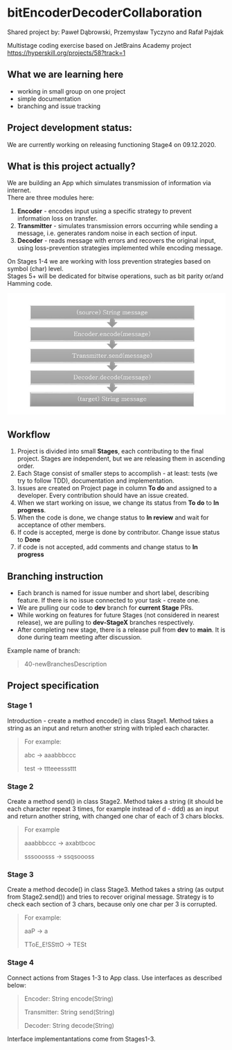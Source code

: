 # bitEncoderDecoderCollaboration 
Shared project by: Paweł Dąbrowski, Przemysław Tyczyno and Rafał Pajdak

Multistage coding exercise based on JetBrains Academy project https://hyperskill.org/projects/58?track=1

## What we are learning here
<ul>
<li>working in small group on one project</li>
<li>simple documentation</li>
<li>branching and issue tracking</li>
</ul>

## Project development status:
We are currently working on releasing functioning Stage4 on 09.12.2020.

## What is this project actually?
We are building an App which simulates transmission of information via internet.</br> 
There are three modules here:
<ol>
<li><strong>Encoder</strong> - encodes input using a specific strategy to prevent information loss on transfer.</li>
<li><strong>Transmitter</strong> - simulates transmission errors occurring while sending a message, i.e. generates random noise in each section of input.</li>
<li><strong>Decoder</strong> - reads message with errors and recovers the original input, using loss-prevention strategies implemented while encoding message.</li></ol>
<p>On Stages 1-4 we are working with loss prevention strategies based on symbol (char) level.<br/>Stages 5+ will be dedicated for bitwise operations, such as bit parity or/and Hamming code.</p>

 ![App schema](images/bitEncoderSchemat.jpg)

## Workflow
<ol>
<li>Project is divided into small <strong>Stages</strong>, each contributing to the final project. Stages are independent, but we are releasing them in ascending order.</li>
<li>Each Stage consist of smaller steps to accomplish - at least: tests (we try to follow TDD), documentation and implementation.</li>
<li>Issues are created on Project page in column <strong>To do</strong> and assigned to a developer. Every contribution should have an issue created.</li>
<li>When we start working on issue, we change its status from <strong>To do</strong> to <strong>In progress</strong>.</li>
<li>When the code is done, we change status to <strong>In review</strong> and wait for acceptance of other members.</li>
<li>If code is accepted, merge is done by contributor. Change issue status to <strong>Done</strong></li>
<li>if code is not accepted, add comments and change status to <strong>In progress</strong></li>
</ol>

## Branching instruction
<ul><li>Each branch is named for issue number and short label, describing feature. If there is no issue connected to your task - create one.</li>
<li>We are pulling our code to <strong>dev</strong> branch for <strong>current Stage</strong> PRs.</li>
<li>While working on features for future Stages (not considered in nearest release), we are pulling to <strong>dev-StageX</strong> branches respectively.</li>
<li>After completing new stage, there is a release pull from <strong>dev</strong> to <strong>main</strong>. It is done during team meeting after discussion.</li></ul>

<p>Example name of branch:</p>

> 40-newBranchesDescription
> 

## Project specification

### Stage 1
Introduction - create a method encode() in class Stage1. Method takes a string as an input and return another string with tripled each character.

> For example:
>
> abc -> aaabbbccc
>
> test -> ttteeesssttt

### Stage 2
Create a method send() in class Stage2. Method takes a string (it should be each character repeat 3 times, for example 
instead of d - ddd) as an input and return another string, with changed one char of each of 3 chars blocks.
>For example
>
>aaabbbccc -> axabtbcoc
>
>sssooosss -> ssqsoooss

### Stage 3
Create a method decode() in class Stage3. Method takes a string (as output from Stage2.send()) and tries to recover original message. Strategy is to check each section of 3 chars, because only one char per 3 is corrupted.
>For example:
>
>aaP -> a
>
>TToE_E!SSttO -> TESt

### Stage 4
Connect actions from Stages 1-3 to App class. Use interfaces as described below:
> Encoder: String encode(String)
>
> Transmitter: String send(String)
>
> Decoder: String decode(String)

Interface implementantations come from Stages1-3.